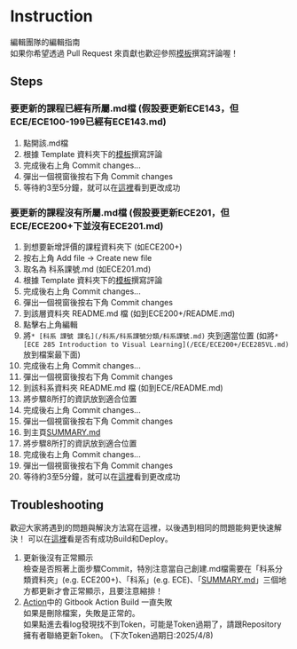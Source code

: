 # Instruction
編輯團隊的編輯指南  
如果你希望透過 Pull Request 來貢獻也歡迎參照[模板](/Template/README.md)撰寫評論喔！

## Steps
### 要更新的課程已經有所屬.md檔 (假設要更新ECE143，但ECE/ECE100-199已經有ECE143.md)
1. 點開該.md檔
2. 根據 Template 資料夾下的[模板](/Template/README.md)撰寫評論
3. 完成後右上角 Commit changes...
4. 彈出一個視窗後按右下角 Commit changes
5. 等待約3至5分鐘，就可以在[這裡](https://dawson-ma.github.io/UCSD-Course-Review/)看到更改成功

### 要更新的課程沒有所屬.md檔 (假設要更新ECE201，但ECE/ECE200+下並沒有ECE201.md)
1. 到想要新增評價的課程資料夾下 (如ECE200+)
2. 按右上角 Add file -> Create new file
3. 取名為 科系課號.md (如ECE201.md)
3. 根據 Template 資料夾下的[模板](/Template/README.md)撰寫評論
4. 完成後右上角 Commit changes...
5. 彈出一個視窗後按右下角 Commit changes
6. 到該層資料夾 README.md 檔 (如到ECE200+/README.md)
7. 點擊右上角編輯
8. 將```* [科系 課號 課名](/科系/科系課號分類/科系課號.md)``` 夾到適當位置 (如將```* [ECE 285 Introduction to Visual Learning](/ECE/ECE200+/ECE285VL.md)``` 放到檔案最下面)
9. 完成後右上角 Commit changes...
10. 彈出一個視窗後按右下角 Commit changes
11. 到該科系資料夾 README.md 檔 (如到ECE/README.md)
12. 將步驟8所打的資訊放到適合位置
13. 完成後右上角 Commit changes...
14. 彈出一個視窗後按右下角 Commit changes
15. 到主頁[SUMMARY.md](/SUMMARY.md)
16. 將步驟8所打的資訊放到適合位置
17. 完成後右上角 Commit changes...
18. 彈出一個視窗後按右下角 Commit changes
19. 等待約3至5分鐘，就可以在[這裡](https://dawson-ma.github.io/UCSD-Course-Review/)看到更改成功

## Troubleshooting
歡迎大家將遇到的問題與解決方法寫在這裡，以後遇到相同的問題能夠更快速解決！
可以在[這裡](https://github.com/Dawson-ma/UCSD-Course-Review/actions)看是否有成功Build和Deploy。

1. 更新後沒有正常顯示  
檢查是否照著上面步驟Commit，特別注意當自己創建.md檔需要在「科系分類資料夾」(e.g. ECE200+)、「科系」(e.g. ECE)、「[SUMMARY.md](/SUMMARY.md)」三個地方都更新才會正常顯示，且要注意縮排！
2. [Action](https://github.com/Dawson-ma/UCSD-Course-Review/actions)中的 Gitbook Action Build 一直失敗  
如果是刪除檔案，失敗是正常的。  
如果點進去看log發現找不到Token，可能是Token過期了，請跟Repository 擁有者聯絡更新Token。 (下次Token過期日:2025/4/8)
